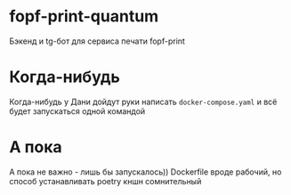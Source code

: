 # fopf-print-quantum

Бэкенд и tg-бот для сервиса печати fopf-print

# Когда-нибудь
Когда-нибудь у Дани дойдут руки написать `docker-compose.yaml` и всё будет запускаться одной командой

# А пока
А пока не важно - лишь бы запускалось)) Dockerfile вроде рабочий, но способ
устанавливать poetry кншн сомнительный

